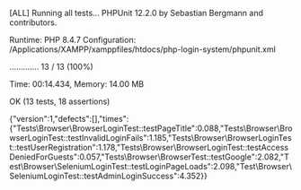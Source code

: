 [ALL] Running all tests...
PHPUnit 12.2.0 by Sebastian Bergmann and contributors.

Runtime:       PHP 8.4.7
Configuration: /Applications/XAMPP/xamppfiles/htdocs/php-login-system/phpunit.xml

.............                                                     13 / 13 (100%)

Time: 00:14.434, Memory: 14.00 MB

OK (13 tests, 18 assertions)

{"version":1,"defects":[],"times":{"Tests\\Browser\\BrowserLoginTest::testPageTitle":0.088,"Tests\\Browser\\BrowserLoginTest::testInvalidLoginFails":1.185,"Tests\\Browser\\BrowserLoginTest::testUserRegistration":1.178,"Tests\\Browser\\BrowserLoginTest::testAccessDeniedForGuests":0.057,"Tests\\Browser\\BrowserTest::testGoogle":2.082,"Test\\Browser\\SeleniumLoginTest::testLoginPageLoads":2.098,"Test\\Browser\\SeleniumLoginTest::testAdminLoginSuccess":4.352}}

